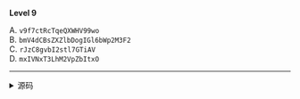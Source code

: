 **Level 9**

A. `v9f7ctRcTqeQXWHV99wo`  
B. `bmV4dCBsZXZlbDogIGl6bWp2M3F2`  
C. `rJzC8gvbI2stl7GTiAV`  
D. `mxIVNxT3LhM2VpZbItxO`

--------

<details><summary>源码</summary><pre>
**Level 9**

A. `v9f7ctRcTqeQXWHV99wo`  
B. `bmV4dCBsZXZlbDogIGl6bWp2M3F2`  
C. `rJzC8gvbI2stl7GTiAV`  
D. `mxIVNxT3LhM2VpZbItxO`

[](蒙题大法)
</pre></details>

